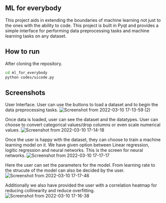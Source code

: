 ## ML for everybody

This project aids in extending the boundaries of machine learning not just to the ones with the ability to code. This project is built in Pyqt and provides a simple interface for performing data preprocessing tasks and machine learning tasks on any dataset.

## How to run
After cloning the repository.
```sh
cd ml_for_everybody
python codes/uicode.py
```

## Screenshots

User Interface. User can use the buttons to load a dataset and to begin the data preprocessing tasks.
![Screenshot from 2022-03-10 17-13-59 (2)](https://user-images.githubusercontent.com/43999912/157656920-d56cce13-1dcc-43d3-9e55-9668591504d7.png)

Once data is loaded, user can see the dataset and the datatypes. User can choose to convert categorical values/drop columns or even scale numerical values.
![Screenshot from 2022-03-10 17-14-18](https://user-images.githubusercontent.com/43999912/157656937-66eba70b-1fb1-494f-9532-953c8afc31d2.png)

Once the user is happy with the dataset, they can choose to train a machine learning model on it. We have given option between Linear regression, logitic regression and neural networks. This is the screen for neural networks.
![Screenshot from 2022-03-10 17-17-17](https://user-images.githubusercontent.com/43999912/157656959-96252e0c-ed63-47a6-82f5-2213453a248c.png)

Here the user can set the parameters for the model. From learning rate to the strucute of the model can also be decided by the user.
![Screenshot from 2022-03-10 17-17-46](https://user-images.githubusercontent.com/43999912/157657084-adc89875-e664-4f00-a8c7-4db1a7841705.png)

Additionally we also have provided the user with a correlation heatmap for reducing collinearity and reduce overfitting.
![Screenshot from 2022-03-10 17-16-38](https://user-images.githubusercontent.com/43999912/157657090-bf19f357-fba3-42c9-b9a1-13a2cf2b4213.png)
